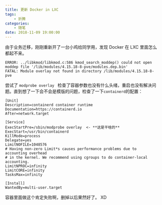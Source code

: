 ```yaml
---
title: 更新 Docker in LXC
tags: 
    - 折腾
categories:
    - 随笔
date: 2018-11-09 19:00:00
---
```


由于业务迁移，刚刚重新开了一台小鸡给同学用，发现 Docker 在 LXC 里面怎么都起不来。

```
ERROR: ../libkmod/libkmod.c:586 kmod_search_moddep() could not open moddep file '/lib/modules/4.15.18-8-pve/modules.dep.bin'
FATAL: Module overlay not found in directory /lib/modules/4.15.18-8-pve
```

尝试了 `modprobe overlay `
检查了容器参数也没有什么头绪，重启也没有解决问题。直到想了一下会不会是模版的问题，检查了一下`containerd`的配置：

```
[Unit]
Description=containerd container runtime
Documentation=https://containerd.io
After=network.target

[Service]
ExecStartPre=/sbin/modprobe overlay  <- **这是干啥的**
ExecStart=/usr/bin/containerd
KillMode=process
Delegate=yes
LimitNOFILE=1048576
# Having non-zero Limit*s causes performance problems due to accounting overhead
# in the kernel. We recommend using cgroups to do container-local accounting.
LimitNPROC=infinity
LimitCORE=infinity
TasksMax=infinity

[Install]
WantedBy=multi-user.target
```

容器里面做这个肯定失败啊，删掉以后果然好了。
XD
